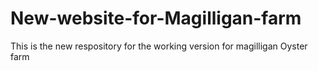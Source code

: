 # New-website-for-Magilligan-farm
This is the new respository for the working version for magilligan Oyster farm
